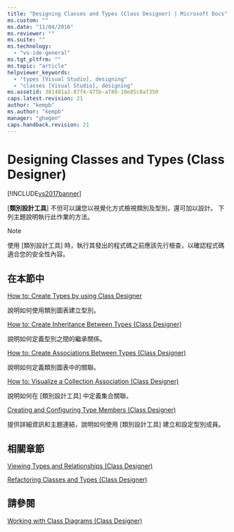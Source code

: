 ```yaml
---
title: "Designing Classes and Types (Class Designer) | Microsoft Docs"
ms.custom: ""
ms.date: "11/04/2016"
ms.reviewer: ""
ms.suite: ""
ms.technology: 
  - "vs-ide-general"
ms.tgt_pltfrm: ""
ms.topic: "article"
helpviewer_keywords: 
  - "types [Visual Studio], designing"
  - "classes [Visual Studio], designing"
ms.assetid: 381481a2-87f4-475b-a780-18e85c8af350
caps.latest.revision: 21
author: "kempb"
ms.author: "kempb"
manager: "ghogen"
caps.handback.revision: 21
---
```

# Designing Classes and Types (Class Designer)
[!INCLUDE[vs2017banner](../code-quality/includes/vs2017banner.md)]

\[**類別設計工具**\] 不但可以讓您以視覺化方式檢視類別及型別，還可加以設計。  下列主題說明執行此作業的方法。  
  
> [!NOTE]
>  使用 \[類別設計工具\] 時，執行其發出的程式碼之前應該先行檢查，以確認程式碼適合您的安全性內容。  
  
## 在本節中  
 [How to: Create Types by using Class Designer](../ide/how-to-create-types-by-using-class-designer.md)  
  
 說明如何使用類別圖表建立型別。  
  
 [How to: Create Inheritance Between Types \(Class Designer\)](../ide/how-to-create-inheritance-between-types-class-designer.md)  
  
 說明如何定義型別之間的繼承關係。  
  
 [How to: Create Associations Between Types \(Class Designer\)](../ide/how-to-create-associations-between-types-class-designer.md)  
  
 說明如何定義類別圖表中的關聯。  
  
 [How to: Visualize a Collection Association \(Class Designer\)](../Topic/How%20to:%20Visualize%20a%20Collection%20Association%20\(Class%20Designer\).md)  
  
 說明如何在 \[類別設計工具\] 中定義集合關聯。  
  
 [Creating and Configuring Type Members \(Class Designer\)](../ide/creating-and-configuring-type-members-class-designer.md)  
  
 提供詳細資訊和主題連結，說明如何使用 \[類別設計工具\] 建立和設定型別成員。  
  
## 相關章節  
 [Viewing Types and Relationships \(Class Designer\)](../ide/viewing-types-and-relationships-class-designer.md)  
  
 [Refactoring Classes and Types \(Class Designer\)](../ide/refactoring-classes-and-types-class-designer.md)  
  
## 請參閱  
 [Working with Class Diagrams \(Class Designer\)](../ide/working-with-class-diagrams-class-designer.md)